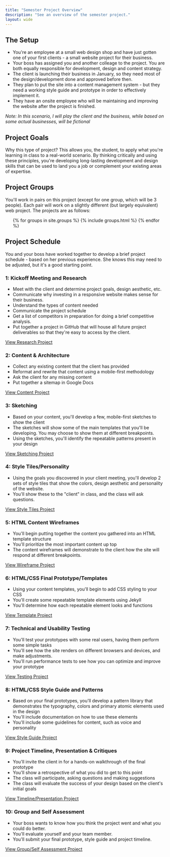 ```yaml
---
title: "Semester Project Overview"
description: "See an overview of the semester project."
layout: wide
---
```


## The Setup

* You're an employee at a small web design shop and have just gotten one of your first clients - a small website project for their business.
* Your boss has assigned you and another colleage to the project.  You are both equally responsible for development, design and content strategy.
* The client is launching their business in January, so they need most of the design/development done and approved before then.
* They plan to put the site into a content management system - but they need a working style guide and prototype in order to effectively implement it.
* They have an onsite employee who will be maintaining and improving the website after the project is finished.

*Note: In this scenario, I will play the client and the business, while based on some actual businesses, will be fictional*

## Project Goals

Why this type of project?  This allows you, the student, to apply what you're learning in class to a real-world scenario.  By thinking critically and using these principles, you're developing long-lasting development and design skills that can be used to land you a job or complement your existing areas of expertise.

## Project Groups

You'll work in pairs on this project (except for one group, which will be 3 people).  Each pair will work on a slightly different (but largely equivalent) web project.  The projects are as follows:

<ul>
{% for groups in site.groups %}
	  {% include groups.html %}
{% endfor %}
</ul>


## Project Schedule

You and your boss have worked together to develop a brief project schedule - based on her previous experience.  She knows this may need to be adjusted, but it's a good starting point.


### 1: Kickoff Meeting and Research

* Meet with the client and determine project goals, design aesthetic, etc.
* Communicate why investing in a responsive website makes sense for their business.
* Understand the types of content needed
* Communicate the project schedule
* Get a list of competitors in preparation for doing a brief competitive analysis.
* Put together a project in GitHub that will house all future project deliverables so that they're easy to access by the client.

<a class="button small" href="research.html">View Research Project</a>

###  2: Content & Architecture

* Collect any existing content that the client has provided
* Reformat and rewrite that content using a mobile-first methodology
* Ask the client for any missing content
* Put together a sitemap in Google Docs

<a class="button small" href="content.html">View Content Project</a>

###  3: Sketching

* Based on your content, you'll develop a few, mobile-first sketches to show the client
* The sketches will show some of the main templates that you'll be developing.  You may choose to show them at different breakpoints.
* Using the sketches, you'll identify the repeatable patterns present in your design

<a class="button small" href="sketching.html">View Sketching Project</a>

###  4:  Style Tiles/Personality

* Using the goals you discovered in your client meeting, you'll develop 2 sets of style tiles that show the colors, design aesthetic and personality of the website.
* You'll show these to the "client" in class, and the class will ask questions.

<a class="button small" href="style.html">View Style Tiles Project</a>

###  5:  HTML Content Wireframes

* You'll begin putting together the content you gathered into an HTML template structure
* You'll prioritize the most important content up top
* The content wireframes will demonstrate to the client how the site will respond at different breakpoints.

<a class="button small" href="wireframes.html">View Wireframe Project</a>

###  6:  HTML/CSS Final Prototype/Templates

* Using your content templates, you'll begin to add CSS styling to your CSS
* You'll create some repeatable template elements using Jekyll
* You'll determine how each repeatable element looks and functions

<a class="button small" href="templates.html">View Template Project</a>

###  7:  Technical and Usability Testing

* You'll test your prototypes with some real users, having them perform some simple tasks
* You'll see how the site renders on different browsers and devices, and make adjustments.
* You'll run performance tests to see how you can optimize and improve your prototype

<a class="button small" href="testing.html">View Testing Project</a>

### 8:  HTML/CSS Style Guide and Patterns

* Based on your final prototypes, you'll develop a pattern library that demonstrates the typography, colors and primary atomic elements used in the design
* You'll include documentation on how to use these elements
* You'll include some guidelines for content, such as voice and personality

<a class="button small" href="style.html">View Style Guide Project</a>

### 9:  Project Timeline, Presentation & Critiques

* You'll invite the client in for a hands-on walkthrough of the final prototype
* You'll show a retrospective of what you did to get to this point
* The class will participate, asking questions and making suggestions
* The class will evaluate the success of your design based on the client's initial goals

<a class="button small" href="timeline-presentation.html">View Timeline/Presentation Project</a>

### 10:  Group and Self Assessment

* Your boss wants to know how you think the project went and what you could do better.
* You'll evaluate yourself and your team member.
* You'll submit your final prototype, style guide and project timeline.

<a class="button small" href="assessment.html">View Group/Self Assessment Project</a>
